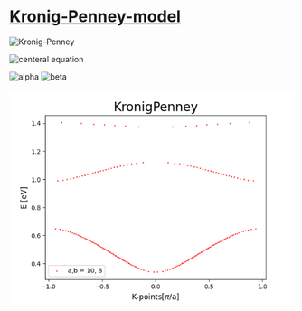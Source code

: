 # [Kronig-Penney-model](https://en.wikipedia.org/wiki/Particle_in_a_one-dimensional_lattice)
<p align="center">

![Kronig-Penney](https://upload.wikimedia.org/wikipedia/commons/0/04/Periodic_square_potential_130707.png)
  
![centeral equation](https://wikimedia.org/api/rest_v1/media/math/render/svg/74a8b0edda1c93ea56f8115118f44cce119f6d46)

![alpha](https://wikimedia.org/api/rest_v1/media/math/render/svg/80742d4082b52209cfc467bfda150407beb5fe92)
![beta](https://wikimedia.org/api/rest_v1/media/math/render/svg/83fb30a26004d8ca0c3fc1a896bacc87203ad4cb)

![band strucure](band.png)
</p>